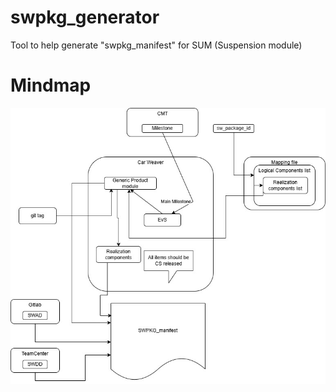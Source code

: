 # swpkg_generator
Tool to help generate  "swpkg_manifest" for SUM (Suspension module)

# Mindmap

![Map](docs/swpkg_manifest_automation.jpg)
